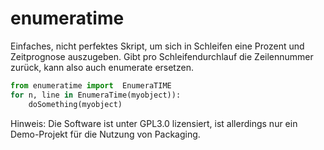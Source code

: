enumeratime
===============================
Einfaches, nicht perfektes Skript, um sich in Schleifen eine Prozent und Zeitprognose auszugeben.
Gibt pro Schleifendurchlauf die Zeilennummer zurück, kann also auch enumerate ersetzen.

```python
from enumeratime import  EnumeraTIME
for n, line in EnumeraTime(myobject)):
    doSomething(myobject)
```

Hinweis:
Die Software ist unter GPL3.0 lizensiert, ist allerdings nur ein Demo-Projekt für die Nutzung von Packaging.
